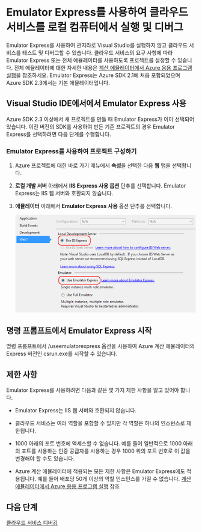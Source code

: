 <properties
   pageTitle="Emulator Express를 사용하여 클라우드 서비스를 로컬 컴퓨터에서 실행 및 디버그 | Microsoft Azure"
   description="Emulator Express를 사용하여 클라우드 서비스를 로컬 컴퓨터에서 실행 및 디버그"
   services="visual-studio-online"
   documentationCenter="n/a"
   authors="TomArcher"
   manager="douge"
   editor="" />
<tags
   ms.service="visual-studio-online"
   ms.devlang="multiple"
   ms.topic="article"
   ms.tgt_pltfrm="multiple"
   ms.workload="na"
   ms.date="04/19/2016"
   ms.author="tarcher" />


# Emulator Express를 사용하여 클라우드 서비스를 로컬 컴퓨터에서 실행 및 디버그

Emulator Express를 사용하여 관지라로 Visual Studio를 실행하지 않고 클라우드 서비스를 테스트 및 디버그할 수 있습니다. 클라우드 서비스의 요구 사항에 따라 Emulator Express 또는 전체 에뮬레이터를 사용하도록 프로젝트를 설정할 수 있습니다. 전체 에뮬레이터에 대한 자세한 내용은 [계산 에뮬레이터에서 Azure 응용 프로그램 실행](./storage/storage-use-emulator.md)을 참조하세요. Emulator Express는 Azure SDK 2.1에 처음 포함되었으며 Azure SDK 2.3에서는 기본 에뮬레이터입니다.

## Visual Studio IDE에서에서 Emulator Express 사용

Azure SDK 2.3 이상에서 새 프로젝트를 만들 때 Emulator Express가 이미 선택되어 있습니다. 이전 버전의 SDK를 사용하여 만든 기존 프로젝트의 경우 Emulator Express를 선택하려면 다음 단계를 수행합니다.

### Emulator Express를 사용하여 프로젝트 구성하기

1. Azure 프로젝트에 대한 바로 가기 메뉴에서 **속성**을 선택한 다음 **웹** 탭을 선택합니다.

1. **로컬 개발 서버** 아래에서 **IIS Express 사용 옵션** 단추를 선택합니다. Emulator Express는 IIS 웹 서버와 호환되지 않습니다.

1. **에뮬레이터** 아래에서 **Emulator Express 사용** 옵션 단추를 선택합니다.

    ![Emulator Express](./media/vs-azure-tools-emulator-express-debug-run/IC673363.gif)

## 명령 프롬프트에서 Emulator Express 시작

명령 프롬프트에서 /useemulatorexpress 옵션을 사용하여 Azure 계산 에뮬레이터의 Express 버전인 csrun.exe를 시작할 수 있습니다.

## 제한 사항

Emulator Express를 사용하려면 다음과 같은 몇 가지 제한 사항을 알고 있어야 합니다.

- Emulator Express는 IIS 웹 서버와 호환되지 않습니다.

- 클라우드 서비스는 여러 역할을 포함할 수 있지만 각 역할은 하나의 인스턴스로 제한됩니다.

- 1000 아래의 포트 번호에 액세스할 수 없습니다. 예를 들어 일반적으로 1000 아래의 포트를 사용하는 인증 공급자를 사용하는 경우 1000 위의 포트 번호로 이 값을 변경해야 할 수도 있습니다.

- Azure 계산 에뮬레이터에 적용되는 모든 제한 사항은 Emulator Express에도 적용됩니다. 예를 들어 배포당 50개 이상의 역할 인스턴스를 가질 수 없습니다. [계산 에뮬레이터에서 Azure 응용 프로그램 실행](http://go.microsoft.com/fwlink/p/?LinkId=623050) 참조

## 다음 단계

[클라우드 서비스 디버깅](https://msdn.microsoft.com/library/azure/ee405479.aspx)

<!---HONumber=AcomDC_0420_2016-->